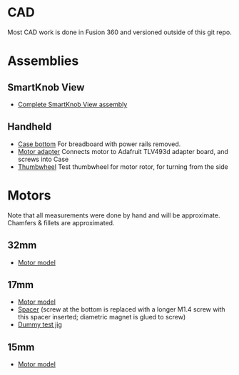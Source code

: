 # CAD

Most CAD work is done in Fusion 360 and versioned outside of this git repo.

# Assemblies
## SmartKnob View
 - [Complete SmartKnob View assembly](https://a360.co/3BzkU0n)

## Handheld
 - [Case bottom](https://a360.co/3LM82se) For breadboard with power rails removed.
 - [Motor adapter](https://a360.co/3LO03eC) Connects motor to Adafruit TLV493d adapter board, and screws into Case
 - [Thumbwheel](https://a360.co/3H3jSee) Test thumbwheel for motor rotor, for turning from the side

# Motors
Note that all measurements were done by hand and will be approximate. Chamfers & fillets are approximated.

## 32mm
 - [Motor model](https://a360.co/3H8LUFi)

## 17mm
 - [Motor model](https://a360.co/3sYa93Y)
 - [Spacer](https://a360.co/3H3xh5M) (screw at the bottom is replaced with a longer M1.4 screw with this spacer inserted; diametric magnet is glued to screw)
 - [Dummy test jig](https://a360.co/3sPQgvB)

 ## 15mm
 - [Motor model](https://a360.co/34N1nOa)